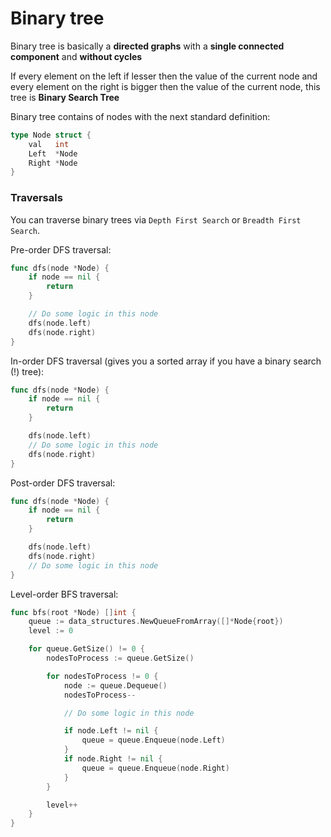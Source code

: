# Binary tree

Binary tree is basically a **directed graphs** with a **single connected component** and **without cycles**

If every element on the left if lesser then the value of the current node and every element on the right is bigger then the value of the current node, this tree is **Binary Search Tree**

Binary tree contains of nodes with the next standard definition:
```go
type Node struct {
	val   int
	Left  *Node
	Right *Node
}
```

### Traversals

You can traverse binary trees via `Depth First Search` or `Breadth First Search`. 

Pre-order DFS traversal:
```go
func dfs(node *Node) {
	if node == nil {
		return
	}

	// Do some logic in this node
	dfs(node.left)
	dfs(node.right)
}
```


In-order DFS traversal (gives you a sorted array if you have a binary search (!) tree):
```go
func dfs(node *Node) {
	if node == nil {
		return
	}

	dfs(node.left)
	// Do some logic in this node
	dfs(node.right)
}
```


Post-order DFS traversal:
```go
func dfs(node *Node) {
	if node == nil {
		return
	}

	dfs(node.left)
	dfs(node.right)
	// Do some logic in this node
}
```

Level-order BFS traversal:

```go
func bfs(root *Node) []int {
	queue := data_structures.NewQueueFromArray([]*Node{root})
	level := 0

	for queue.GetSize() != 0 {
		nodesToProcess := queue.GetSize()

		for nodesToProcess != 0 {
			node := queue.Dequeue()
			nodesToProcess--

			// Do some logic in this node

			if node.Left != nil {
				queue = queue.Enqueue(node.Left)
			}
			if node.Right != nil {
				queue = queue.Enqueue(node.Right)
			}
		}

		level++
	}
}
```
